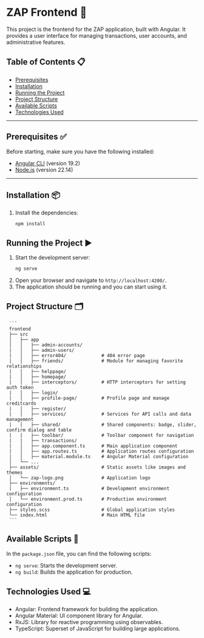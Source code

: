 # ZAP Frontend 🚀

This project is the frontend for the ZAP application, built with Angular. It provides a user interface for managing transactions, user accounts, and administrative features.

## Table of Contents 📋

- [Prerequisites](#prerequisites)
- [Installation](#installation)
- [Running the Project](#running-the-project)
- [Project Structure](#project-structure)
- [Available Scripts](#available-scripts)
- [Technologies Used](#technologies-used)

---

## Prerequisites ✅

Before starting, make sure you have the following installed:

- [Angular CLI](https://angular.io/cli) (version 19.2)
- [Node.js](https://nodejs.org/) (version 22.14)

---

## Installation 📦

1. Install the dependencies:
   ```bash
   npm install
   ```

## Running the Project ▶️

1. Start the development server:
   ```bash
   ng serve
   ```
2. Open your browser and navigate to `http://localhost:4200/`.
3. The application should be running and you can start using it.

## Project Structure 🗂️

     ```
     frontend
     ├── src
     │   ├── app
     │   │   ├── admin-accounts/
     |   │   ├── admin-users/
     |   │   ├── error404/             # 404 error page
     |   │   ├── friends/              # Module for managing favorite relationships
     |   │   ├── helppage/
     |   │   ├── homepage/
     |   │   ├── interceptors/         # HTTP interceptors for setting auth token
     |   │   ├── login/
     |   │   ├── profile-page/         # Profile page and manage creditcards
     |   │   ├── register/
     |   │   ├── services/             # Services for API calls and data management
     |   │   ├── shared/               # Shared components: badge, slider, confirm dialog and table
     |   |   ├── toolbar/              # Toolbar component for navigation
     |   |   ├── transactions/
     |   │   ├── app.component.ts      # Main application component
     |   │   ├── app.routes.ts         # Application routes configuration
     |   │   ├── material.module.ts    # Angular Material configuration
     │   └── ...
     ├── assets/                       # Static assets like images and themes
     │   └── zap-logo.png              # Application logo
     ├── environments/ 
     |   ├── environment.ts            # Development environment configuration
     │   └── environment.prod.ts       # Production environment configuration
     ├── styles.scss                   # Global application styles
     └── index.html                    # Main HTML file
     ```

## Available Scripts 📜

In the `package.json` file, you can find the following scripts:

- `ng serve`: Starts the development server.
- `ng build`: Builds the application for production.

## Technologies Used 💻

- Angular: Frontend framework for building the application.
- Angular Material: UI component library for Angular.
- RxJS: Library for reactive programming using observables.
- TypeScript: Superset of JavaScript for building large applications.

